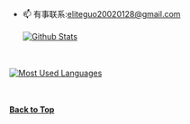 - 📫 有事联系:eliteguo20020128@gmail.com
&nbsp;  
&nbsp;  
[![Github Stats](https://github-readme-stats.vercel.app/api?username=Eliteguo&show_icons=true&theme=radical)](https://github.com/anuraghazra/github-readme-stats)

&nbsp;  
&nbsp;  
[![Most Used Languages](https://github-readme-stats.vercel.app/api/top-langs/?username=Eliteguo&theme=dark&layout=compact)](https://github.com/anuraghazra/github-readme-stats)

&nbsp;  
&nbsp;  
[**Back to Top**](#top)
